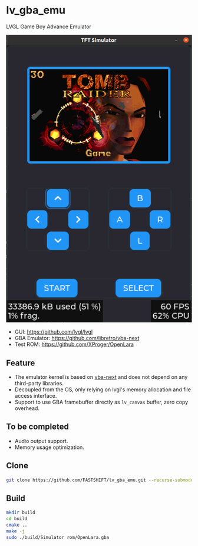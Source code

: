 # lv_gba_emu
LVGL Game Boy Advance Emulator

![image](https://github.com/FASTSHIFT/lv_gba_emu/blob/main/images/lv_gba_emu.png)

* GUI: https://github.com/lvgl/lvgl
* GBA Emulator: https://github.com/libretro/vba-next
* Test ROM: https://github.com/XProger/OpenLara

## Feature
* The emulator kernel is based on [vba-next](https://github.com/libretro/vba-next) and does not depend on any third-party libraries.
* Decoupled from the OS, only relying on lvgl's memory allocation and file access interface.
* Support to use GBA framebuffer directly as `lv_canvas` buffer, zero copy overhead.

## To be completed
* Audio output support.
* Memory usage optimization.

## Clone
```bash
git clone https://github.com/FASTSHIFT/lv_gba_emu.git --recurse-submodules
```

## Build
```bash
mkdir build
cd build
cmake ..
make -j
sudo ./build/Simulator rom/OpenLara.gba
```
